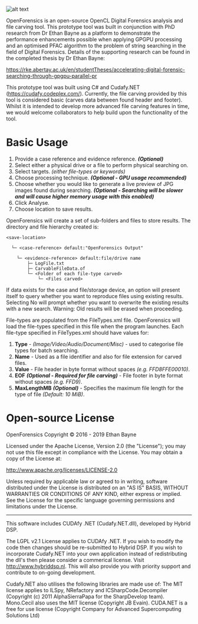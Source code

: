 ![alt text](https://github.com/ethanbayne/OpenForensics/blob/master/OpenForensics/Resources/OpenForensicsLogo2.png "OpenForensics Logo")

OpenForensics is an open-source OpenCL Digital Forensics analysis and file carving tool. This prototype tool was built in conjunction with PhD research from Dr Ethan Bayne as a platform to demonstrate the performance enhancements possible when applying GPGPU processing and an optimised PFAC algorithm to the problem of string searching in the field of Digital Forensics. Details of the supporting research can be found in the completed thesis by Dr Ethan Bayne:

https://rke.abertay.ac.uk/en/studentTheses/accelerating-digital-forensic-searching-through-gpgpu-parallel-pr

This prototype tool was built using C# and Cudafy.NET (https://cudafy.codeplex.com/). Currently, the file carving provided by this tool is considered basic (carves data between found header and footer). Whilst it is intended to develop more advanced file carving features in time, we would welcome collaborators to help build upon the functionality of the tool.

# Basic Usage
   1. Provide a case reference and evidence reference. ___(Optional)___
   2. Select either a physical drive or a file to perform physical searching on.
   3. Select targets. _(either file-types or keywords)_
   4. Choose processing technique. ___(Optional - GPU usage recommended)___
   5. Choose whether you would like to generate a live preview of JPG images found during searching. ___(Optional - Searching will be slower and will cause higher memory usage with this enabled)___
   6. Click Analyse.
   7. Choose location to save results.

OpenForensics will create a set of sub-folders and files to store results. The directory and file hierarchy created is: 

    <save-location>

      └─ <case-reference> default:"OpenForensics Output"
 
        └─ <evidence-reference> default:file/drive name
            ├─ LogFile.txt
            ├─ CarvableFileData.of
            └─ <Folder of each file-type carved>
                └─ <Files carved>

If data exists for the case and file/storage device, an option will present itself to query whether you want to reproduce files using existing results. Selecting No will prompt whether you want to overwrite the existing results with a new search. Warning: Old results will be erased when proceeding.

File-types are populated from the FileTypes.xml file. OpenForensics will load the file-types specified in this file when the program launches. Each file-type specified in FileTypes.xml should have values for:

   1. __Type__ - _(Image/Video/Audio/Document/Misc)_ - used to categorise file types for batch searching.
   2. __Name__ - Used as a file identifier and also for file extension for carved files.
   3. __Value__ - File header in byte format without spaces _(e.g. FFD8FFE00010)_.
   4. __EOF__ ___(Optional - Required for file carving)___ - File footer in byte format without spaces _(e.g. FFD9)_.
   5. __MaxLengthMB__ ___(Optional)___ - Specifies the maximum file length for the type of file _(Default: 10 MiB)_.

# Open-source License
OpenForensics Copyright © 2016 - 2019 Ethan Bayne

Licensed under the Apache License, Version 2.0 (the "License"); you may not use this file except in compliance with the License. You may obtain a copy of the License at:

http://www.apache.org/licenses/LICENSE-2.0

Unless required by applicable law or agreed to in writing, software distributed under the License is distributed on an "AS IS" BASIS, WITHOUT WARRANTIES OR CONDITIONS OF ANY KIND, either express or implied. See the License for the specific language governing permissions and limitations under the License.

---

This software includes CUDAfy .NET (Cudafy.NET.dll), developed by Hybrid DSP.

The LGPL v2.1 License applies to CUDAfy .NET. If you wish to modify the code then changes should be re-submitted to Hybrid DSP. If you wish to incorporate Cudafy.NET into your own application instead of redistributing the dll's then please consider a commerical license. Visit http://www.hybriddsp.nl. This will also provide you with priority support and contribute to on-going development.

Cudafy.NET also utilises the following libraries are made use of:
The MIT license applies to ILSpy, NRefactory and ICSharpCode.Decompiler (Copyright (c) 2011 AlphaSierraPapa for the SharpDevelop team).
Mono.Cecil also uses the MIT license (Copyright JB Evain).
CUDA.NET is a free for use license (Copyright Company for Advanced Supercomputing Solutions Ltd)
